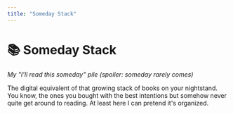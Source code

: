 ```yaml
---
title: "Someday Stack"
---
```


# 📚 Someday Stack

*My "I'll read this someday" pile (spoiler: someday rarely comes)*

The digital equivalent of that growing stack of books on your nightstand. You know, the ones you bought with the best intentions but somehow never quite get around to reading. At least here I can pretend it's organized.
